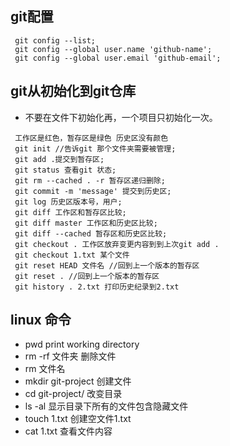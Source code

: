## git配置
```
 git config --list;
 git config --global user.name 'github-name';
 git config --global user.email 'github-email';
```
## git从初始化到git仓库
- 不要在文件下初始化再，一个项目只初始化一次。
```
 工作区是红色，暂存区是绿色 历史区没有颜色
 git init //告诉git 那个文件夹需要被管理;
 git add .提交到暂存区;
 git status 查看git 状态;
 git rm --cached . -r 暂存区递归删除;
 git commit -m 'message' 提交到历史区;
 git log 历史区版本号，用户;
 git diff 工作区和暂存区比较;
 git diff master 工作区和历史区比较;
 git diff --cached 暂存区和历史区比较;
 git checkout . 工作区放弃变更内容到到上次git add .
 git checkout 1.txt 某个文件
 git reset HEAD 文件名 //回到上一个版本的暂存区
 git reset . //回到上一个版本的暂存区
 git history . 2.txt 打印历史纪录到2.txt
```
## linux 命令
- pwd print working directory
- rm -rf 文件夹 删除文件
- rm 文件名
- mkdir git-project 创建文件
- cd git-project/ 改变目录
- ls -al 显示目录下所有的文件包含隐藏文件
- touch 1.txt 创建空文件1.txt
- cat 1.txt 查看文件内容




